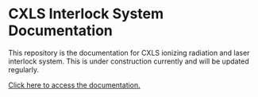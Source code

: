 # CXLS Interlock System Documentation

This repository is the documentation for CXLS ionizing radiation and laser interlock system. This is under construction currently and will be updated regularly.

[Click here to access the documentation.](https://eseverett.github.io/CXLS_Interlocks_Docs/build/html)

